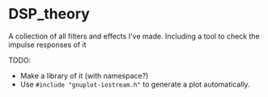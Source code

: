 # DSP_theory
A collection of all filters and effects I've made. Including a tool to check the impulse responses of it

TODO:
  - Make a library of it (with namespace?)
  - Use `#include "gnuplot-iostream.h"` to generate a plot automatically.
